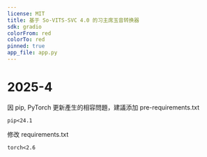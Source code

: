 ```yaml
---
license: MIT
title: 基于 So-VITS-SVC 4.0 的习主席玉音转换器
sdk: gradio
colorFrom: red
colorTo: red
pinned: true
app_file: app.py
---
```


# 2025-4
因 pip, PyTorch 更新產生的相容問題，建議添加 pre-requirements.txt
```
pip<24.1
```
修改 requirements.txt
```
torch<2.6
```
